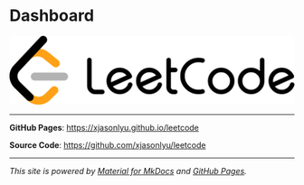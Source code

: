 <!-- ---
hide:
  - toc
--- -->

# Dashboard

![LeetCode](images/wordmark.png)

---

**GitHub Pages**: <https://xjasonlyu.github.io/leetcode>

**Source Code**: <https://github.com/xjasonlyu/leetcode>

---

_This site is powered by [Material for MkDocs](https://squidfunk.github.io/mkdocs-material/) and [GitHub Pages](https://pages.github.com/)._
